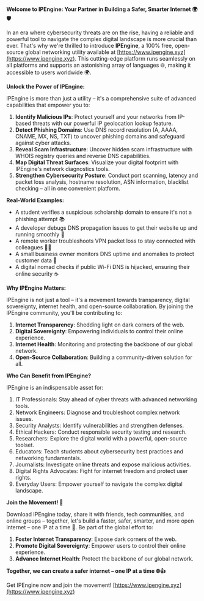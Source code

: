 **Welcome to IPEngine: Your Partner in Building a Safer, Smarter Internet 🌍🛡️**

In an era where cybersecurity threats are on the rise, having a reliable and powerful tool to navigate the complex digital landscape is more crucial than ever. That's why we're thrilled to introduce **IPEngine**, a 100% free, open-source global networking utility available at [https://www.ipengine.xyz](https://www.ipengine.xyz). This cutting-edge platform runs seamlessly on all platforms and supports an astonishing array of languages 🌐, making it accessible to users worldwide 🌍.

**Unlock the Power of IPEngine:**

IPEngine is more than just a utility – it's a comprehensive suite of advanced capabilities that empower you to:

1. **Identify Malicious IPs**: Protect yourself and your networks from IP-based threats with our powerful IP geolocation lookup feature.
2. **Detect Phishing Domains**: Use DNS record resolution (A, AAAA, CNAME, MX, NS, TXT) to uncover phishing domains and safeguard against cyber attacks.
3. **Reveal Scam Infrastructure**: Uncover hidden scam infrastructure with WHOIS registry queries and reverse DNS capabilities.
4. **Map Digital Threat Surfaces**: Visualize your digital footprint with IPEngine's network diagnostics tools.
5. **Strengthen Cybersecurity Posture**: Conduct port scanning, latency and packet loss analysis, hostname resolution, ASN information, blacklist checking – all in one convenient platform.

**Real-World Examples:**

* A student verifies a suspicious scholarship domain to ensure it's not a phishing attempt 📚
* A developer debugs DNS propagation issues to get their website up and running smoothly 🔨
* A remote worker troubleshoots VPN packet loss to stay connected with colleagues 🏃‍♂️
* A small business owner monitors DNS uptime and anomalies to protect customer data 💼
* A digital nomad checks if public Wi-Fi DNS is hijacked, ensuring their online security ☕️

**Why IPEngine Matters:**

IPEngine is not just a tool – it's a movement towards transparency, digital sovereignty, internet health, and open-source collaboration. By joining the IPEngine community, you'll be contributing to:

1. **Internet Transparency**: Shedding light on dark corners of the web.
2. **Digital Sovereignty**: Empowering individuals to control their online experience.
3. **Internet Health**: Monitoring and protecting the backbone of our global network.
4. **Open-Source Collaboration**: Building a community-driven solution for all.

**Who Can Benefit from IPEngine?**

IPEngine is an indispensable asset for:

1. IT Professionals: Stay ahead of cyber threats with advanced networking tools.
2. Network Engineers: Diagnose and troubleshoot complex network issues.
3. Security Analysts: Identify vulnerabilities and strengthen defenses.
4. Ethical Hackers: Conduct responsible security testing and research.
5. Researchers: Explore the digital world with a powerful, open-source toolset.
6. Educators: Teach students about cybersecurity best practices and networking fundamentals.
7. Journalists: Investigate online threats and expose malicious activities.
8. Digital Rights Advocates: Fight for internet freedom and protect user rights.
9. Everyday Users: Empower yourself to navigate the complex digital landscape.

**Join the Movement! 🚀**

Download IPEngine today, share it with friends, tech communities, and online groups – together, let's build a faster, safer, smarter, and more open internet – one IP at a time 🔗. Be part of the global effort to:

1. **Foster Internet Transparency**: Expose dark corners of the web.
2. **Promote Digital Sovereignty**: Empower users to control their online experience.
3. **Advance Internet Health**: Protect the backbone of our global network.

**Together, we can create a safer internet – one IP at a time 🌐👍**

Get IPEngine now and join the movement! [https://www.ipengine.xyz](https://www.ipengine.xyz)